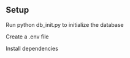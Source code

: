 ## Setup

Run python db_init.py to initialize the database

Create a .env file

Install dependencies
